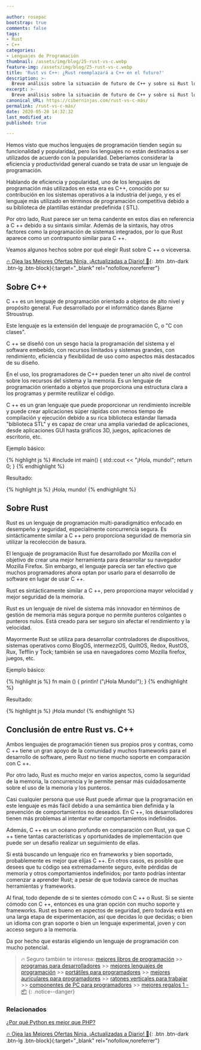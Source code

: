 ```yaml
---

author: rosepac
bootstrap: true
comments: false
tags:
- Rust
- C++
categories:
- Lenguajes de Programación
thumbnail: /assets/img/blog/25-rust-vs-c.webp
feature-img: /assets/img/blog/25-rust-vs-c.webp
title: 'Rust vs C++: ¿Rust reemplazará a C++ en el futuro?'
description: >-
  Breve análisis sobre la situación de futuro de C++ y sobre si Rust logrará alcanzar a ser algún día, un lenguaje de programación lo suficientemente importante como para ocupar un lugar en el mundo de la programación.
excerpt: >-
  Breve análisis sobre la situación de futuro de C++ y sobre si Rust logrará alcanzar a ser algún día, un lenguaje de programación lo suficientemente importante como para ocupar un lugar en el mundo de la programación.
canonical_URL: https://ciberninjas.com/rust-vs-c-más/
permalink: /rust-vs-c-más/
date: 2020-05-28 14:32:32
last_modified_at: 
published: true

---
```


<!-- https://www.geeksforgeeks.org/rust-vs-c-will-rust-replace-c-in-future/ -->
Hemos visto que muchos lenguajes de programación tienden según su funcionalidad y popularidad, pero los lenguajes no están destinados a ser utilizados de acuerdo con la popularidad. Deberíamos considerar la eficiencia y productividad general cuando se trata de usar un lenguaje de programación.

Hablando de eficiencia y popularidad, uno de los lenguajes de programación más utilizados en esta era es C++, conocido por su contribución en los sistemas operativos a la industria del juego, y es el lenguaje más utilizado en términos de programación competitiva debido a su biblioteca de plantillas estándar predefinida ( STL).

Por otro lado, Rust parece ser un tema candente en estos días en referencia a C ++ debido a su sintaxis similar. Además de la sintaxis, hay otros factores como la programación de sistemas integrados, por lo que Rust aparece como un contrapunto similar para C ++.

Veamos algunos hechos sobre por qué elegir Rust sobre C ++ o viceversa.

[🔥 Ojea las Mejores Ofertas Ninja, ¡Actualizadas a Diario! 🎁](https://www.amazon.es/shop/cibercursos){: .btn .btn-dark .btn-lg .btn-block}{:target="_blank" rel="nofollow,noreferrer"}

## **Sobre C++**

C ++ es un lenguaje de programación orientado a objetos de alto nivel y propósito general. Fue desarrollado por el informático danés Bjarne Stroustrup.

Este lenguaje es la extensión del lenguaje de programación C, o "C con clases".

C ++ se diseñó con un sesgo hacia la programación del sistema y el software embebido, con recursos limitados y sistemas grandes, con rendimiento, eficiencia y flexibilidad de uso como aspectos más destacados de su diseño.

En el uso, los programadores de C++ pueden tener un alto nivel de control sobre los recursos del sistema y la memoria. Es un lenguaje de programación orientado a objetos que proporciona una estructura clara a los programas y permite reutilizar el código.

C ++ es un gran lenguaje que puede proporcionar un rendimiento increíble y puede crear aplicaciones súper rápidas con menos tiempo de compilación y ejecución debido a su rica biblioteca estándar llamada "biblioteca STL" y es capaz de crear una amplia variedad de aplicaciones, desde aplicaciones GUI hasta gráficos 3D, juegos, aplicaciones de escritorio, etc.

Ejemplo básico:

{% highlight js %}
#include <iostream> 
int main() { 
    std::cout << "¡Hola, mundo!"; 
    return 0; 
} 
{% endhighlight %}

Resultado:

{% highlight js %}
¡Hola, mundo!
{% endhighlight %}

## **Sobre Rust**

Rust es un lenguaje de programación multi-paradigmático enfocado en desempeño y seguridad, especialmente concurrencia segura. Es sintácticamente similar a C ++ pero proporciona seguridad de memoria sin utilizar la recolección de basura.

El lenguaje de programación Rust fue desarrollado por Mozilla con el objetivo de crear una mejor herramienta para desarrollar su navegador Mozilla Firefox. Sin embargo, el lenguaje parecía ser tan efectivo que muchos programadores ahora optan por usarlo para el desarrollo de software en lugar de usar C ++. 

Rust es sintácticamente similar a C ++, pero proporciona mayor velocidad y mejor seguridad de la memoria.

Rust es un lenguaje de nivel de sistema más innovador en términos de gestión de memoria más segura porque no permite punteros colgantes o punteros nulos. Está creado para ser seguro sin afectar el rendimiento y la velocidad.

Mayormente Rust se utiliza para desarrollar controladores de dispositivos, sistemas operativos como BlogOS, intermezzOS, QuiltOS, Redox, RustOS, Rux, Tefflin y Tock; también se usa en navegadores como Mozilla firefox, juegos, etc.

Ejemplo básico:

{% highlight js %}
fn main () {
    println! ("¡Hola Mundo!");
}
{% endhighlight %}

Resultado:

{% highlight js %}
¡Hola mundo!
{% endhighlight %}

## **Conclusión de entre Rust vs. C++**

Ambos lenguajes de programación tienen sus propios pros y contras, como C ++ tiene un gran apoyo de la comunidad y muchos frameworks para el desarrollo de software, pero Rust no tiene mucho soporte en comparación con C ++.

Por otro lado, Rust es mucho mejor en varios aspectos, como la seguridad de la memoria, la concurrencia y le permite pensar más cuidadosamente sobre el uso de la memoria y los punteros.

Casi cualquier persona que use Rust puede afirmar que la programación en este lenguaje es más fácil debido a una semántica bien definida y la prevención de comportamientos no deseados. En C ++, los desarrolladores tienen más problemas al intentar evitar comportamientos indefinidos.

Además, C ++ es un océano profundo en comparación con Rust, ya que C ++ tiene tantas características y oportunidades de implementación que puede ser un desafío realizar un seguimiento de ellas.

Si está buscando un lenguaje rico en frameworks y bien soportado, probablemente es mejor que elijas C ++. En otros casos, es posible que desees que tu código sea extremadamente seguro, evite pérdidas de memoria y otros comportamientos indefinidos; por tanto podrías intentar comenzar a aprender Rust; a pesar de que todavía carece de muchas herramientas y frameworks.

Al final, todo depende de si te sientes cómodo con C ++ o Rust. Si se siente cómodo con C ++, entonces es una gran opción con mucho soporte y frameworks. Rust es bueno en aspectos de seguridad, pero todavía está en una larga etapa de experimentación, así que decidas lo que decidas; o bien un idioma con gran soporte o bien un lenguaje experimental, joven y con acceso seguro a la memoria.

Da por hecho que estarás eligiendo un lenguaje de programación con mucho potencial.

> 🔥 Seguro también te interesa: [mejores libros de programación](/programar/) >> [programas para desarrolladores](/mejores-sistemas-operativos-para-hackear/) >> [mejores lenguajes de programación](/15-mejores-lenguajes-programacion/) >> [portátiles para programadores]() >> [mejores auriculares para programadores](/auriculares-dise%C3%B1o/) >> [ratones verticales para trabajar](/teclados-ratones-dise%C3%B1o/) >> [componentes de PC para programadores](/ordenadores-componentes/) >> [mejores regalos 1 - 📦](/black-friday-amazon/)
{: .notice--danger}

### **Relacionados** <!-- omit in toc -->

[¿Por qué Python es mejor que PHP?](https://ciberninjas.com/porque-python-es-mejor-que-php/)

[🔥 Ojea las Mejores Ofertas Ninja, ¡Actualizadas a Diario! 🎁](https://www.amazon.es/shop/cibercursos){: .btn .btn-dark .btn-lg .btn-block}{:target="_blank" rel="nofollow,noreferrer"}
